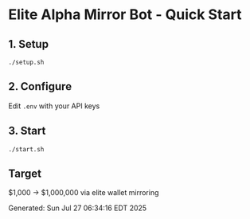 # Elite Alpha Mirror Bot - Quick Start

## 1. Setup
`./setup.sh`

## 2. Configure
Edit `.env` with your API keys

## 3. Start
`./start.sh`

## Target
$1,000 → $1,000,000 via elite wallet mirroring

Generated: Sun Jul 27 06:34:16 EDT 2025
